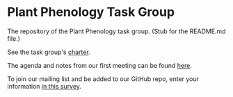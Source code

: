 # Plant Phenology Task Group

The repository of the Plant Phenology task group.  (Stub for the README.md file.)

See the task group's [charter](https://www.tdwg.org/community/osr/phenology/).

The agenda and notes from our first meeting can be found [here](https://docs.google.com/document/d/1W8P73fgJCjKfO5gDGBkdcd0oLDeSsm7a4YZfct0iIIE/edit).

To join our mailing list and be added to our GitHub repo, enter your information [in this survey](https://docs.google.com/forms/d/e/1FAIpQLSdj7WvN0kzOCiJLb9lJnJsQUBaQpS9SGd6FPAFBAbWtS6m8pg/viewform?usp=sf_link).
